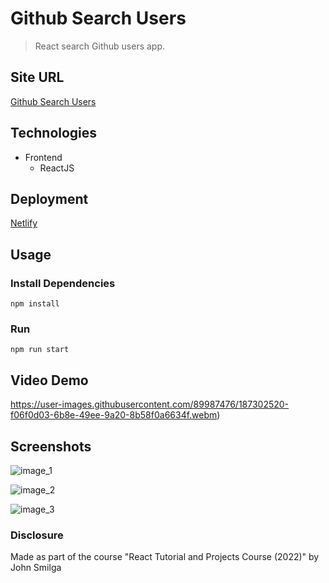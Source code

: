 # Github Search Users

> React search Github users app.

## Site URL

[Github Search Users](https://oziv-github-search-users.netlify.app/)

## Technologies

- Frontend
  - ReactJS

## Deployment

[Netlify](https://www.netlify.com/)

## Usage

### Install Dependencies

```
npm install
```

### Run

```
npm run start
```

## Video Demo

https://user-images.githubusercontent.com/89987476/187302520-f06f0d03-6b8e-49ee-9a20-8b58f0a6634f.webm)

## Screenshots

![image_1](https://user-images.githubusercontent.com/89987476/187302319-c4e3be89-7855-43c8-a4cf-7fce990dbae1.png)

![image_2](https://user-images.githubusercontent.com/89987476/187302308-80051207-3db3-4b58-b124-5435bbc1eaeb.png)

![image_3](https://user-images.githubusercontent.com/89987476/187302313-4e331ed8-0156-4b70-9ef8-65139284cfe9.png)

### Disclosure

Made as part of the course "React Tutorial and Projects Course (2022)" by John Smilga
